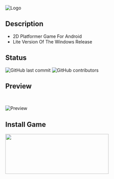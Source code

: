 ![Logo](https://raw.githubusercontent.com/ElMoufid-Mohamed/Robber-2D-Android/master/Robber2D/Logo/Logo%20HQ.png)

## Description
* 2D Platformer Game For Android
* Lite Version Of The Windows Release

## Status
![GitHub last commit](https://img.shields.io/github/last-commit/ElMoufid-Mohamed/Robber-2D-Android)
![GitHub contributors](https://img.shields.io/github/contributors/ElMoufid-Mohamed/Robber-2D-Android)

## Preview
<br/>

![Preview](https://raw.githubusercontent.com/ElMoufid-Mohamed/Robber-2D-Android/master/Robber2D/Logo/Google%20Pixel.png)

## Install Game

<a href="https://play.google.com/store/apps/details?id=com.mohamed.robber2D" alt="Google Play">   
<img src="https://raw.githubusercontent.com/ElMoufid-Mohamed/Robber-2D-Android/master/Robber2D/Logo/Google%20Play%20Store%20Badge.png" width="323" height="125"/></a>